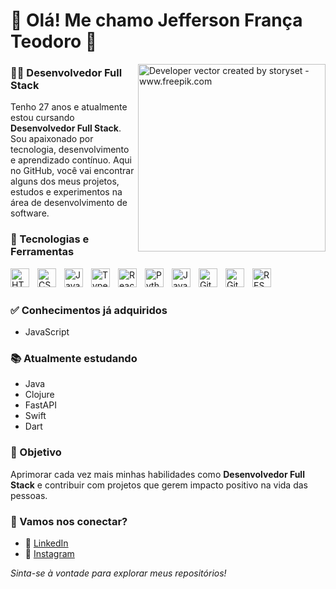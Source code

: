 # 👋 Olá! Me chamo Jefferson França Teodoro 👋

<img align="right" alt="Developer vector created by storyset - www.freepik.com" height="300" src="https://magnet.cl/wp-content/uploads/2023/06/Desarrollo-1.gif">

### 👨‍💻 Desenvolvedor Full Stack

Tenho 27 anos e atualmente estou cursando **Desenvolvedor Full Stack**. Sou apaixonado por tecnologia, desenvolvimento e aprendizado contínuo. Aqui no GitHub, você vai encontrar alguns dos meus projetos, estudos e experimentos na área de desenvolvimento de software.

### 🚀 Tecnologias e Ferramentas

<img align="left" alt="HTML" title="HTML" width="30px" style="padding-right:10px;" src="https://cdn.jsdelivr.net/gh/devicons/devicon/icons/html5/html5-original.svg"/>
<img align="left" alt="CSS" title="CSS" width="30px" style="padding-right:10px;" src="https://cdn.jsdelivr.net/gh/devicons/devicon/icons/css3/css3-original.svg"/>
<img align="left" alt="JavaScript" title="JavaScript" width="30px" style="padding-right:10px;" src="https://cdn.jsdelivr.net/gh/devicons/devicon/icons/javascript/javascript-original.svg"/>
<img align="left" alt="TypeScript" title="TypeScript" width="30px" style="padding-right:10px;" src="https://cdn.jsdelivr.net/gh/devicons/devicon/icons/typescript/typescript-original.svg"/>
<img align="left" alt="React" title="React" width="30px" style="padding-right:10px;" src="https://cdn.jsdelivr.net/gh/devicons/devicon/icons/react/react-original.svg"/>
<img align="left" alt="Python" title="Python" width="30px" style="padding-right:10px;" src="https://cdn.jsdelivr.net/gh/devicons/devicon/icons/python/python-original.svg"/>
<img align="left" alt="Java" title="Java" width="30px" style="padding-right:10px;" src="https://cdn.jsdelivr.net/gh/devicons/devicon/icons/java/java-original-wordmark.svg"/>
<img align="left" alt="Git" title="Git" width="30px" style="padding-right:10px;" src="https://cdn.jsdelivr.net/gh/devicons/devicon/icons/git/git-original.svg"/>
<img align="left" alt="GitHub" title="GitHub" width="30px" style="padding-right:10px;" src="https://cdn.jsdelivr.net/gh/devicons/devicon/icons/github/github-original-wordmark.svg"/>
<img align="left" alt="REST API" title="REST API" width="30px" style="padding-right:10px;" src="https://cdn.jsdelivr.net/gh/devicons/devicon/icons/swagger/swagger-plain.svg"/>

<br/><br/>

### ✅ Conhecimentos já adquiridos
- JavaScript

### 📚 Atualmente estudando
- Java  
- Clojure  
- FastAPI  
- Swift  
- Dart  

### 🎯 Objetivo

Aprimorar cada vez mais minhas habilidades como **Desenvolvedor Full Stack** e contribuir com projetos que gerem impacto positivo na vida das pessoas.

### 📲 Vamos nos conectar?

- 💼 [LinkedIn](https://www.linkedin.com/in/jefferson-fran%C3%A7a-teodoro-6258ba215/)  
- 📸 [Instagram](https://www.instagram.com/franca_teodoro/)

_Sinta-se à vontade para explorar meus repositórios!_
